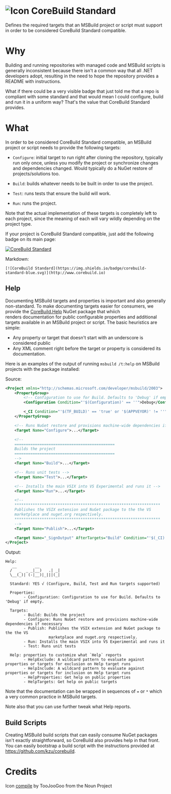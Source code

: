 ![Icon](https://raw.github.com/kzu/IFluentInterface/master/images/icon-32.png) CoreBuild Standard
================

Defines the required targets that an MSBuild project or script must support in order 
to be considered CoreBuild Standard compatible.

# Why

Building and running repositories with managed code and MSBuild scripts is generally 
inconsistent because there isn't a common way that all .NET developers adopt, resulting 
in the need to hope the repository provides a README with instructions.

What if there could be a very visible badge that just told me that a repo is compliant 
with some standard and that would mean I could configure, build and run it in a uniform
way? That's the value that CoreBuild Standard provides.

# What

In order to be considered CoreBuild Standard compatible, an MSBuild project or script 
needs to provide the following targets:

* `Configure`: initial target to run right after cloning the repository, typically run 
  only once, unless you modify the project or synchronize changes and dependencies 
  changed. Would typically do a NuGet restore of projects/solutions too.

* `Build`: builds whatever needs to be built in order to use the project.

* `Test`: runs tests that ensure the build will work.

* `Run`: runs the project.


Note that the actual implementation of these targets is completely left to each project, 
since the meaning of each will vary wildly depending on the project type.

If your project is CoreBuild Standard compatible, just add the following badge on its 
main page: 

[![CoreBuild Standard](https://img.shields.io/badge/corebuild-standard-blue.svg)](http://www.corebuild.io)

Markdown:

```
[![CoreBuild Standard](https://img.shields.io/badge/corebuild-standard-blue.svg)](http://www.corebuild.io)
```

## Help

Documenting MSBuild targets and properties is important and also generally non-standard. 
To make documenting targets easier for consumers, we provide the 
[CoreBuild.Help](https://www.nuget.org/packages/CoreBuild.Help) NuGet package that whiich  
renders documentation for public configurable properties and additional targets available 
in an MSBuild project or script. The basic heuristics are simple:

* Any property or target that doesn't start with an underscore is considered public
* Any XML comment right before the target or property is considered its documentation.

Here is an examples of the output of running `msbuild /t:help` on MSBuild projects with 
the package installed:

Source:

```xml
<Project xmlns="http://schemas.microsoft.com/developer/msbuild/2003">
    <PropertyGroup>
        <!-- Configuration to use for Build. Defaults to 'Debug' if empty. -->
        <Configuration Condition="'$(Configuration)' == ''">Debug</Configuration>

        <_CI Condition="'$(TF_BUILD)' == 'true' or '$(APPVEYOR)' != ''">true</_CI>
    </PropertyGroup>

    <!-- Runs NuGet restore and provisions machine-wide dependencies if necessary -->
    <Target Name="Configure">...</Target>

    <!--
    ============================================
    Builds the project
    ============================================
    -->
    <Target Name="Build">...</Target>

    <!-- Runs unit tests -->
    <Target Name="Test">...</Target>

    <!-- Installs the main VSIX into VS Experimental and runs it -->
    <Target Name="Run">...</Target>

    <!-- 
    ****************************************************************
    Publishes the VSIX extension and NuGet package to the the VS 
    marketplace and nuget.org respectively.
    ****************************************************************
    --> 
    <Target Name="Publish">...</Target>

    <Target Name="_SignOutput" AfterTargets="Build" Condition="'$(_CI)' == 'true'">...</Target>
</Project>
```

Output:
```
Help:
   __        __
  /   _  _ _|__)   .| _|
  \__(_)| (-|__)|_|||(_|

  Standard: YES √ (Configure, Build, Test and Run targets supported)

  Properties:
        - Configuration: Configuration to use for Build. Defaults to 'Debug' if empty.

  Targets:
        - Build: Builds the project
        - Configure: Runs NuGet restore and provisions machine-wide dependencies if necessary
        - Publish: Publishes the VSIX extension and NuGet package to the the VS
                   marketplace and nuget.org respectively.
        - Run: Installs the main VSIX into VS Experimental and runs it
        - Test: Runs unit tests

  Help: properties to customize what `Help` reports
        - HelpExclude: A wildcard pattern to evaluate against properties or targets for exclusion on Help target runs
        - HelpInclude: A wildcard pattern to evaluate against properties or targets for inclusion on Help target runs
        - HelpProperties: Get help on public properties
        - HelpTargets: Get help on public targets
```

Note that the documentation can be wrapped in sequences of `=` or `*` which a very common 
practice in MSBuild targets.

Note also that you can use further tweak what Help reports.

## Build Scripts

Creating MSBuild build scripts that can easily consume NuGet packages isn't exactly straightforward, 
so CoreBuild also provides help in that front. You can easily bootstrap a build script with the 
instructions provided at https://github.com/kzu/corebuild.



# Credits

Icon [compile](https://thenounproject.com/term/compile/1002713/) by TooJooGoo from the Noun Project
